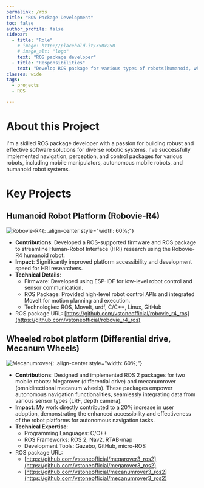```yaml
---
permalink: /ros
title: "ROS Package Development"
toc: false
author_profile: false
sidebar:
  - title: "Role"
    # image: http://placehold.it/350x250
    # image_alt: "logo"
    text: "ROS package developer"
  - title: "Responsibilities"
    text: "Develop ROS package for various types of robots(humanoid, wheel-robot, robotic arm)"
classes: wide
tags:
  - projects
  - ROS

---
```



# About this Project
I'm a skilled ROS package developer with a passion for building robust and effective software solutions for diverse robotic systems. I've successfully implemented navigation, perception, and control packages for various robots, including mobile manipulators, autonomous mobile robots, and humanoid robot systems.

# Key Projects

## Humanoid Robot Platform (Robovie-R4)

![Robovie-R4](https://robots.ros.org/assets/img/robots/robovie-r4/image.png){: .align-center style="width: 60%;"}

- **Contributions**: Developed a ROS-supported firmware and ROS package to streamline Human-Robot Interface (HRI) research using the Robovie-R4 humanoid robot.
- **Impact**: Significantly improved platform accessibility and development speed for HRI researchers.
- **Technical Details**:
  - Firmware: Developed using ESP-IDF for low-level robot control and sensor communication.
  - ROS Package: Provided high-level robot control APIs and integrated MoveIt for motion planning and execution.
  - Technologies: ROS, MoveIt, urdf, C/C++, Linux, GitHub
- ROS package URL: [https://github.com/vstoneofficial/robovie_r4_ros](https://github.com/vstoneofficial/robovie_r4_ros)

## Wheeled robot platform (Differential drive, Mecanum Wheels)

![Mecanumrover](https://robots.ros.org/assets/img/robots/mecanumrover-ver.3.0/image.png){: .align-center style="width: 60%;"}
- **Contributions**: Designed and implemented ROS 2 packages for two mobile robots: Megarover (differential drive) and mecanumrover (omnidirectional mecanum wheels). These packages empower autonomous navigation functionalities, seamlessly integrating data from various sensor types (LRF, depth camera).
- **Impact**: My work directly contributed to a 20% increase in user adoption, demonstrating the enhanced accessibility and effectiveness of the robot platforms for autonomous navigation tasks.
- **Technical Expertise**:
  - Programming Languages: C/C++
  - ROS Frameworks: ROS 2, Nav2, RTAB-map
  - Development Tools: Gazebo, GitHub, micro-ROS
- ROS package URL: 
  - [https://github.com/vstoneofficial/megarover3_ros2](https://github.com/vstoneofficial/megarover3_ros2)
  - [https://github.com/vstoneofficial/mecanumrover3_ros2](https://github.com/vstoneofficial/mecanumrover3_ros2)
